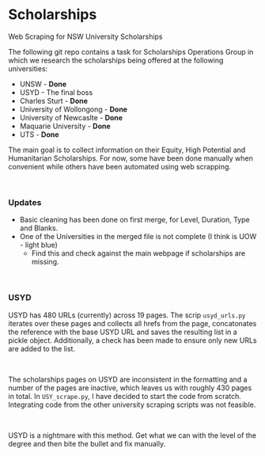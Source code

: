 # Scholarships
Web Scraping for NSW University Scholarships

The following git repo contains a task for Scholarships Operations Group in which we research the scholarships being offered at the following universities:
- UNSW - **Done**
- USYD - The final boss 
- Charles Sturt - **Done** 
- University of Wollongong - **Done** 
- University of Newcaslte - **Done**
- Maquarie University - **Done**
- UTS - **Done**

The main goal is to collect information on their Equity, High Potential and Humanitarian Scholarships. For now, some have been done manually when convenient
while others have been automated using web scrapping. 

<br> 

### Updates

- Basic cleaning has been done on first merge, for Level, Duration, Type and Blanks.
- One of the Universities in the merged file is not complete (I think is UOW - light blue)
  - Find this and check against the main webpage if scholarships are missing. 

<br> 

### USYD

USYD has $480$ URLs (currently) across $19$ pages. The scrip `usyd_urls.py` iterates over these pages and collects all hrefs from the page, concatonates the reference
with the base USYD URL and saves the resulting list in a pickle object. Additionally, a check has been made to ensure only new URLs are added to the list. 

<br>

The scholarships pages on USYD are inconsistent in the formatting and a number of the pages are inactive, which leaves us with roughly $430$ pages in total. In 
`USY_scrape.py`, I have decided to start the code from scratch. Integrating code from the other university scraping scripts was not feasible. 

<br>

USYD is a nightmare with this method. Get what we can with the level of the degree and then bite the bullet and fix manually. 
